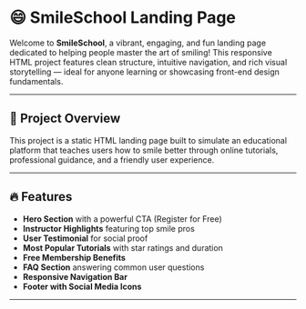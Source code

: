 # 😄 SmileSchool Landing Page

Welcome to **SmileSchool**, a vibrant, engaging, and fun landing page dedicated to helping people master the art of smiling! This responsive HTML project features clean structure, intuitive navigation, and rich visual storytelling — ideal for anyone learning or showcasing front-end design fundamentals.

---

## 🌟 Project Overview

This project is a static HTML landing page built to simulate an educational platform that teaches users how to smile better through online tutorials, professional guidance, and a friendly user experience.

---

## 🔥 Features

- **Hero Section** with a powerful CTA (Register for Free)
- **Instructor Highlights** featuring top smile pros
- **User Testimonial** for social proof
- **Most Popular Tutorials** with star ratings and duration
- **Free Membership Benefits**
- **FAQ Section** answering common user questions
- **Responsive Navigation Bar**
- **Footer with Social Media Icons**

---




